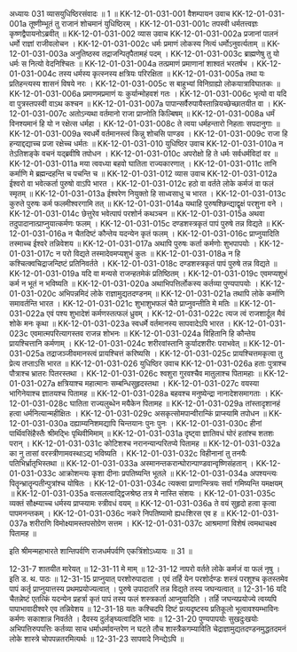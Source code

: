 अध्यायः 031
व्यासयुधिष्ठिरसंवादः ॥ 1 ॥
KK-12-01-031-001	वैशम्पायन उवाच 
KK-12-01-031-001a	तूष्णीम्भूतं तु राजानं शोचमानं युधिष्ठिरम् ।
KK-12-01-031-001c	तपस्वी धर्मतत्त्वज्ञः कृष्णद्वैपायनोऽब्रवीत् ॥
KK-12-01-031-002	व्यास उवाच 
KK-12-01-031-002a	प्रजानां पालनं धर्मो राज्ञां राजीवलोचन ।
KK-12-01-031-002c	धर्मः प्रमाणं लोकस्य नित्यं धर्मोऽनुवर्त्यताम् ॥
KK-12-01-031-003a	अनुतिष्ठस्व तद्राजन्पितृपैतामहं पदम् ।
KK-12-01-031-003c	ब्राह्मणेषु तु यो धर्मः स नित्यो वेदनिश्चितः ॥
KK-12-01-031-004a	तत्प्रमाणं प्रमाणानां शाश्वतं भरतर्षभ ।
KK-12-01-031-004c	तस्य धर्मस्य कृत्स्नस्य क्षत्रियः परिरक्षिता ॥
KK-12-01-031-005a	तथा यः प्रतिहन्त्यस्य शासनं विषये नरः ।
KK-12-01-031-005c	स बाहुभ्यां विनिग्राह्यो लोकयात्राविघातकः ॥
KK-12-01-031-006a	प्रमाणमप्रमाणं यः कुर्यान्मोहवशं गतः ।
KK-12-01-031-006c	भृत्यो वा यदि वा पुत्रस्तपस्वी वाऽथ कश्चन ॥
KK-12-01-031-007a	पापान्सर्वैरुपायैस्तान्नियच्छेच्छातयीत वा ।
KK-12-01-031-007c	अतोऽन्यथा वर्तमानो राजा प्राप्नोति किल्बिषम् ॥
KK-12-01-031-008a	धर्मं विनश्यमानं हि यो न रक्षेत्स धर्महा ।
KK-12-01-031-008c	ते त्वया धर्महन्तारो निहताः सपदानुगाः ॥
KK-12-01-031-009a	स्वधर्मे वर्तमानस्त्वं किन्नु शोचसि पाण्डव ।
KK-12-01-031-009c	राजा हि हन्याद्दद्याच्च प्रजा रक्षेच्च धर्मतः ॥
KK-12-01-031-010	युधिष्ठिर उवाच 
KK-12-01-031-010a	न तेऽतिशङ्के वचनं यद्ब्रवीषि तपोधन ।
KK-12-01-031-010c	अपरोक्षो हि ते धर्मः सर्वधर्मविदां वर ॥
KK-12-01-031-011a	मया त्ववध्या बहवो घातिता राज्यकारणात् ।
KK-12-01-031-011c	तानि कर्माणि मे ब्रह्मन्दहन्ति च पचन्ति च ॥
KK-12-01-031-012	व्यास उवाच 
KK-12-01-031-012a	ईश्वरो वा भवेत्कर्ता पुरुषो वाऽपि भारत ।
KK-12-01-031-012c	हठो वा वर्तते लोके कर्मजं वा फलं स्मृतम् ॥
KK-12-01-031-013a	ईश्वरेण नियुक्तो हि साध्वसाधु च भारत ।
KK-12-01-031-013c	कुरुते पुरुषः कर्म फलमीश्वरगामि तत् ॥
KK-12-01-031-014a	यथाहि पुरुषश्छिन्द्याद्वृक्षं परशुना वने ।
KK-12-01-031-014c	छेत्तुरेव भवेत्पापं परशोर्न कथञ्चन ॥
KK-12-01-031-015a	अथवा तदुपादानात्प्राप्नुयात्कर्मणः फलम् ।
KK-12-01-031-015c	दण्डशस्त्रकृतं पापं पुरुषे तन्न विद्यते ॥
KK-12-01-031-016a	न चैतदिष्टं कौन्तेय यदन्येन कृतं फलम् ।
KK-12-01-031-016c	प्राप्नुयादिति तस्माच्च ईश्वरे तन्निवेशय ॥
KK-12-01-031-017a	अथापि पुरुषः कर्ता कर्मणोः शुभपापयोः ।
KK-12-01-031-017c	न परो विद्यते तस्मादेवमप्यशुभं कुतः ॥
KK-12-01-031-018a	न हि कश्चित्क्वचिद्राजन्दिष्टं प्रतिनिवर्तते ।
KK-12-01-031-018c	दण्डशस्त्रकृतं पापं पुरुषे तन्न विद्यते ॥
KK-12-01-031-019a	यदि वा मन्यसे राजन्हतमेकं प्रतिष्ठितम् ।
KK-12-01-031-019c	एवमप्यशुभं कर्म न भूतं न भविष्यति ॥
KK-12-01-031-020a	अथाभिपत्तिर्लोकस्य कर्तव्या पुण्यपापयोः ।
KK-12-01-031-020c	अभिपन्नमिदं लोके राज्ञामुद्यतदण्डनम् ॥
KK-12-01-031-021a	तथापि लोके कर्माणि समावर्तन्ति भारत ।
KK-12-01-031-021c	शुभाशुभफलं चैते प्राप्नुवन्तीति मे मतिः ॥
KK-12-01-031-022a	एवं पश्य शुभादेशं कर्मणस्तत्फलं ध्रुवम् ।
KK-12-01-031-022c	त्यज त्वं राजशार्दूल मैवं शोके मनः कृथा ॥
KK-12-01-031-023a	स्वधर्मे वर्तमानस्य सापवादेऽपि भारत ।
KK-12-01-031-023c	एवमात्मपरित्यागस्तव राजन्न शोभनः ॥
KK-12-01-031-024a	विहितानि हि कौन्तेय प्रायश्चित्तानि कर्मणाम् ।
KK-12-01-031-024c	शरीरवांस्तानि कुर्यादशरीरः पराभवेत् ॥
KK-12-01-031-025a	तद्राजञ्जीवमानस्त्वं प्रायश्चित्तं करिष्यसि ।
KK-12-01-031-025c	प्रायश्चित्तमकृत्वा तु प्रेत्य तप्ताऽसि भारत ॥
KK-12-01-031-026	युधिष्ठिर उवाच 
KK-12-01-031-026a	हताः पुत्राश्च पौत्राश्च भ्रातरः पितरस्तथा ।
KK-12-01-031-026c	श्वशुरा गुरवश्चैव मातुलाश्च पितामहाः ॥
KK-12-01-031-027a	क्षत्रियाश्च महात्मानः सम्बन्धिसुहृदस्तथा ।
KK-12-01-031-027c	वयस्या भागिनेयाश्च ज्ञातयश्च पितामह ॥
KK-12-01-031-028a	बहवश्च मनुष्येन्द्रा नानादेशसमागताः ।
KK-12-01-031-028c	घातिता राज्यलुब्धेन मयैकेन पितामह ॥
KK-12-01-031-029a	तांस्तादृशानहं हत्वा धर्मनित्यान्महीक्षितः ।
KK-12-01-031-029c	असकृत्सोमपान्वीरान्किं प्राप्स्यामि तपोधन ॥
KK-12-01-031-030a	दह्याम्यनिशमद्यापि चिन्तयानः पुनः पुनः ।
KK-12-01-031-030c	हीनां पार्थिवसिंहैस्तैः श्रीमद्भिः पृथिवीमिमाम् ॥
KK-12-01-031-031a	दृष्ट्वा ज्ञातिवधं घोरं हतांश्च शतशः परान् ।
KK-12-01-031-031c	कोटिशश्च नरानन्यान्परितप्ये पितामह ॥
KK-12-01-031-032a	का नु तासां वरस्त्रीणामवस्थाऽद्य भविष्यति ।
KK-12-01-031-032c	विहीनानां तु तनयैः पतिभिर्भ्रातृभिस्तथा ॥
KK-12-01-031-033a	अस्मानन्तकरान्घोरान्पाण्डवान्वृष्णिसंहतान् ।
KK-12-01-031-033c	आक्रोशन्त्यः कृशा दीनाः प्रपतिष्यन्ति भूतले ॥
KK-12-01-031-034a	अपश्यन्त्यः पितॄन्भ्रातॄन्पतीन्पुत्रांश्च योषितः ।
KK-12-01-031-034c	त्यक्त्वा प्राणान्स्त्रियः सर्वा गमिष्यन्ति यमक्षयम् ॥
KK-12-01-031-035a	वत्सलत्वाद्द्विजश्रेष्ठ तत्र मे नास्ति संशयः ।
KK-12-01-031-035c	व्यक्तं सौक्ष्म्याच्च धर्मस्य प्राप्स्यामः स्त्रीवधं वयम् ॥
KK-12-01-031-036a	ते वयं सुहृदो हत्वा कृत्वा पापमनन्तकम् ।
KK-12-01-031-036c	नकरे निपतिष्यामो ह्यधःशिरस एव ह ॥
KK-12-01-031-037a	शरीराणि विमोक्ष्यामस्तपसोग्रेण सत्तम ।
KK-12-01-031-037c	आश्रमाणां विशेषं त्वमथाचक्ष्व पितामह ॥ 

इति श्रीमन्महाभारते शान्तिपर्वणि राजधर्मपर्वणि एकत्रिंशोऽध्यायः ॥ 31 ॥

12-31-7 शातयीत मारेयत् ॥ 12-31-11 मे माम् ॥ 12-31-12 नापरो वर्तते लोके कर्मजं वा फलं नृषु । इति ड. थ. पाठः ॥ 12-31-15 प्राप्नुयात् परशोरुपादाता । एवं तर्हि येन परशोर्दण्डः शस्त्रं परशुश्च कृतस्तमेव पापं कर्तृ प्राप्नुयात्तस्य प्रथमप्रयोज्यत्वात् । पुरुषे उपादातरि तन्न विद्यते तस्य जघन्यत्वात् ॥ 12-31-16 यदि चैतन्नेष्टं एतत्किं यदन्येन प्रहर्त्रा कृतं पापं तस्य फलं शस्त्रकर्ता आप्नुयादिति । तर्हि जघन्यप्रयोज्ये त्वय्यपि पापाभावादीश्वरे एव तन्निवेशय ॥ 12-31-18 यतः कश्चिदपि दिष्टं प्रत्यदृष्टस्य प्रतिकूलो भूत्वावश्यम्भाविनः कर्मणः सकाशान्न निवर्तते । दैवस्य दुर्लङ्घ्यत्वादिति भावः ॥ 12-31-20 पुण्यपापयोः सुखदुःखयोः अभिपत्तिरुपपत्तिः कर्तव्या साच धर्माधर्मावन्तरेण न घटते तौच शास्त्रैकगम्याविति चेद्राज्ञामुद्यतदण्डनमुद्धतदमनं लोके शास्त्रे चोपपन्नतरमित्यर्थः ॥ 12-31-23 सापवादे निन्द्येऽपि ॥
